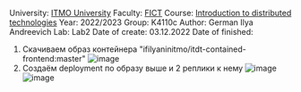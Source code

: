 University: [ITMO University](https://itmo.ru/ru/)
Faculty: [FICT](https://fict.itmo.ru)
Course: [Introduction to distributed technologies](https://github.com/itmo-ict-faculty/introduction-to-distributed-technologies)
Year: 2022/2023
Group: K4110c
Author: German Ilya Andreevich
Lab: Lab2
Date of create: 03.12.2022
Date of finished: 

1. Скачиваем образ контейнера "ifilyaninitmo/itdt-contained-frontend:master"
![image](https://user-images.githubusercontent.com/116584865/205890505-8ffd366e-22b2-4d9b-8acd-dfe1333c1719.png)
2. Создаём deployment по образу выше и 2 реплики к нему
 ![image](https://user-images.githubusercontent.com/116584865/205901750-145de126-dd45-4b21-978a-3c8e9be7dacb.png)
 ![image](https://user-images.githubusercontent.com/116584865/205902281-8a7e57e8-b6ea-4a28-8be0-5d437df5d540.png)


